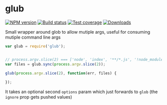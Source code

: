 glub
===

[![NPM version][npm-image]][npm-url]
[![Build status][travis-image]][travis-url]
[![Test coverage][coveralls-image]][coveralls-url]
[![Downloads][downloads-image]][downloads-url]

Small wrapper around glob to allow mutiple args, useful for consuming mutiple command line args

```js
var glub = require('glub');


// process.argv.slice(2) === ['node', 'index', '**/*.js', '!node_modules/**/*.js']
var files = glub.sync(process.argv.slice(2));

glub(process.argv.slice(2), function(err, files) {
  
});
```

It takes an optional second `options` param which just forwards to `glob` (the `ignore` prop gets pushed values)


[npm-image]: https://img.shields.io/npm/v/glub.svg?style=flat-square
[npm-url]: https://npmjs.org/package/glub
[travis-image]: https://img.shields.io/travis/kolodny/glub.svg?style=flat-square
[travis-url]: https://travis-ci.org/kolodny/glub
[coveralls-image]: https://img.shields.io/coveralls/kolodny/glub.svg?style=flat-square
[coveralls-url]: https://coveralls.io/r/kolodny/glub
[downloads-image]: http://img.shields.io/npm/dm/glub.svg?style=flat-square
[downloads-url]: https://npmjs.org/package/glub
[gitter-image]: https://badges.gitter.im/Join%20Chat.svg
[gitter-url]: https://gitter.im/kolodny/glub?utm_source=badge&utm_medium=badge&utm_campaign=pr-badge&utm_content=badge
